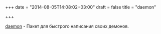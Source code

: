+++
date = "2014-08-05T14:08:02+03:00"
draft = false
title = "daemon"

+++

<p><a href="https://github.com/takama/daemon">daemon</a>&nbsp;- Пакет для быстрого написания своих демонов.</p>

